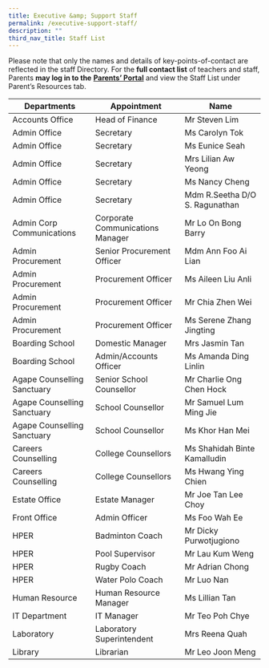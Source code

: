 ```yaml
---
title: Executive &amp; Support Staff
permalink: /executive-support-staff/
description: ""
third_nav_title: Staff List
---
```

Please note that only the names and details of key-points-of-contact are reflected in the staff Directory. For the&nbsp;**full contact list**&nbsp;of teachers and staff, Parents&nbsp;**may log in to the**&nbsp;<a href="http://lms.acsindep.edu.sg/ACSIndep/logon_new.aspx?type=parents" target="_blank"><b>Parents’ Portal</b></a>&nbsp;and view the Staff List under Parent’s Resources tab.

| Departments | Appointment | Name |
| --- | --- | --- |
| Accounts Office | Head of Finance | Mr Steven Lim |
| Admin Office | Secretary | Ms Carolyn Tok |
| Admin Office | Secretary | Ms Eunice Seah |
| Admin Office | Secretary | Mrs Lilian Aw Yeong |
| Admin Office | Secretary | Ms Nancy Cheng |
| Admin Office | Secretary | Mdm R.Seetha D/O S. Ragunathan |
| Admin Corp Communications | Corporate Communications Manager | Mr Lo On Bong Barry |
| Admin Procurement | Senior Procurement Officer | Mdm Ann Foo Ai Lian |
| Admin Procurement | Procurement Officer | Ms Aileen Liu Anli |
| Admin Procurement | Procurement Officer | Mr Chia Zhen Wei |
| Admin Procurement | Procurement Officer | Ms Serene Zhang Jingting|
| Boarding School | Domestic Manager | Mrs Jasmin Tan |
| Boarding School | Admin/Accounts Officer | Ms Amanda Ding Linlin |
| Agape Counselling Sanctuary | Senior School Counsellor | Mr Charlie Ong Chen Hock |
| Agape Counselling Sanctuary | School Counsellor | Mr Samuel Lum Ming Jie |
| Agape Counselling Sanctuary | School Counsellor | Ms Khor Han Mei |
| Careers Counselling | College Counsellors | Ms Shahidah Binte Kamalludin |
| Careers Counselling | College Counsellors | Ms Hwang Ying Chien |
| Estate Office | Estate Manager | Mr Joe Tan Lee Choy |
| Front Office | Admin Officer | Ms Foo Wah Ee |
| HPER | Badminton Coach | Mr Dicky Purwotjugiono |
| HPER | Pool Supervisor | Mr Lau Kum Weng |
| HPER | Rugby Coach | Mr Adrian Chong |
| HPER | Water Polo Coach | Mr Luo Nan |
| Human Resource | Human Resource Manager | Ms Lillian Tan |
| IT Department | IT Manager | Mr Teo Poh Chye |
| Laboratory | Laboratory Superintendent | Mrs Reena Quah |
| Library | Librarian | Mr Leo Joon Meng |